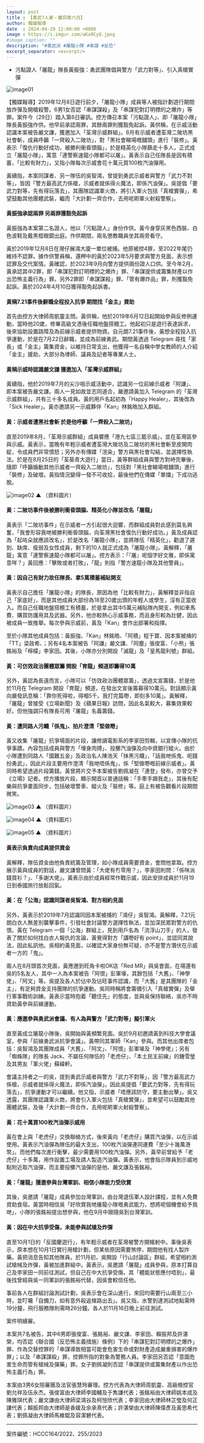 ```yaml
---
layout: post
title : 【勇武7人案・審訊第六日】
author: 獨媒報導
date  : 2024-04-29 12:00:00 +0800
image : https://i.imgur.com/aKa9Cy8.jpeg
#image_caption: ""
description: "#勇武派 #屠龍小隊 #串謀 #反恐"
excerpt_separator: <excerpt/>
---
```


- 污點證人「屠龍」隊長黃振強：勇武團隊倡與警方「武力對等」、引入真槍實彈

<excerpt/>

![image01](https://i.imgur.com/HKqMkgF.png)

【獨媒報導】2019年12月8日遊行前夕，「屠龍小隊」成員等人被指計劃遊行期間放炸彈及開槍殺警。6男1女否認「串謀謀殺」及「串謀犯對訂明標的之爆炸」等罪。案件今（29日）踏入第6日審訊。控方傳召本案「污點證人」、即「屠龍小隊」隊長黃振強作供。他早前承認兩罪，其餘兩罪則獲豁免起訴。黃供稱，在示威活動認識本案被告嚴文謙，獲邀加入「荃灣示威群組」。8月有示威者遭荃灣二陂坊黑社會斬，成員呼籲「一齊殺入二陂坊」，對「黑社會睇場嘅舖頭」進行「裝修」。黃表示「復仇行動好成功，被勝利衝昏頭腦」，於是精英化小隊篩走十多人，正式成立「屠龍小隊」，寓意「連警察速龍小隊都可以屠」。黃表示自己任隊長是因有積蓄，「比較有財力」，又指小隊每次示威會花十萬元買100枚汽油彈用。

黃續指，本案同謀者、另一隊伍的吳智鴻，曾提到勇武示威者與警方「武力不對等」，皆因「警方最高武力係槍，示威者就係得火魔法，即係汽油彈」。吳提倡「要武力對等，先有得玩落去」，其團隊認識軍火商，將引入軍火包括「真槍實彈」，希望鼓勵其他團體武裝，繼而「大計劃一齊合作，去用呢啲軍火射殺警察」。

#### 黃振強承認兩罪 另兩罪獲豁免起訴

黃振強為本案第二名證人，他以「污點證人」身份作供。黃今身穿灰黑色西裝、白色波鞋及戴黑框眼鏡出庭。作供期間，兩名懲教職員坐其兩旁看守。

黃於2019年12月8日在灣仔展鴻大廈一單位被捕。他原被控4罪，至2022年尾仍維持不認罪。據作供警員稱，還柙中的黃於2023年5月要求與警方見面，表示想認罪及交代案情。黃確認，於2023年9月向警方提供兩份證人口供。至今年2月，黃承認其中2罪，即「串謀犯對訂明標的之爆炸」罪、「串謀提供或籌集財產以作出恐怖主義行為」罪。另外2罪即「串謀謀殺」罪、「管有爆炸品」罪，則獲豁免起訴。黃於2024年4月10日獲得豁免起訴書。

#### 黃稱7.21事件後辭職全程投入抗爭 期間找「金主」資助

首先由控方大律師周凱靈主問。黃供稱，他於2019年6月12日起開始參與反修例運動，當時他20歲，修畢高級文憑後任職地盤搭棚工。他起初只是遊行表達訴求，後來協助設置路障及為前線示威者提供物資。自元朗7.21事件後，黃想全程投入抗爭運動，於是在7月22日辭職，並成為前線勇武。期間黃透過 Telegram 尋找「家長」或「金主」籌集資金，以維持日常支出，他獲得一名自稱中學女教師的人介紹「金主」援助，大部分為律師、議員及記者等專業人士。

#### 黃稱示威時認識嚴文謙 獲邀加入「荃灣示威群組」

黃續指，他於2019年7月的尖沙咀示威活動中，認識另一位前線示威者「阿謙」、即本案被告嚴文謙。兩人一見如故並志同道合，嚴邀請黃加入 Telegram 的「荃灣示威群組」，共有三十多名成員。黃的用戶名起初為「Happy Healer」，其後改為「Sick Healer」。黃亦邀請另一示威夥伴「Kan」林銘皓加入群組。

#### 黃：示威者遭黑社會斬 於是他呼籲「一齊殺入二陂坊」

直至2019年8月，「荃灣示威群組」成員響應「港九七區三罷示威」，並在荃灣區參與示威。黃表示，當晚有年輕示威者遭荃灣大陂坊及二陂坊的黑社會斬至皮開肉綻，令成員們非常憤怒；另外亦有傳媒「渲染」警方與黑社會勾結，並選擇性執法。於是在8月25日的「荃葵青大遊行」當日，黃等群組成員與警方對峙完畢後，隨即「呼籲煽動其他示威者一齊殺入二陂坊」，包括對「黑社會睇場嘅舖頭」進行「裝修」及破壞。黃指情況變得一發不可收拾，最後他們在傳媒「單擋」下成功逃脫。

![image02](https://i.imgur.com/0hflzqY.png)
▲ （資料圖片）

#### 黃：二陂坊事件後被勝利衝昏頭腦、精英化小隊並改名「屠龍」

黃表示「二陂坊事件」在示威者一方引起很大迴響，而群組成員對此感到莫名興奮，「我會形容我哋被勝利衝昏頭腦，向荃灣黑社會復仇行動好成功。」黃及成員認為「起咗朵就應該改名」，於是改名「屠龍小隊」，並將隊伍「精英化」，勸退了遲到、缺席、瘦弱及女性成員，剩下的10人就正式成為「屠龍小隊」。黃解釋，「屠龍」寓意「連警察速龍小隊都可以屠」。控方表示：「『屠』呢個字好文雅，即係寓意咩？」黃回應：「擊敗或者打敗」，「龍」則指「警方速龍小隊及其他警員」。

#### 黃：因自己有財力故任隊長、拿5萬積蓄補貼開支

黃表示自己擔任「屠龍小隊」的隊長，原因為他「比較有財力」，黃解釋並非指自己「家底好」，而是其他成員大部份為18至20歲出頭的年輕人或學生，沒有正當收入。而自己任職地盤搭棚工有積蓄，於是拿出其中5萬元補貼隊內開支，例如車馬費、購買防護用具及武器。另外，他亦較熱心示威事務，而且身形較為壯健，因此被成員一致推舉。每次參與示威前，黃及「Kan」會作出部署和指揮。

至於小隊其他成員包括：黃振強、「Kan」林銘皓、「阿積」程于寶、因本案被捕的「TT」梁政希、；另有4名本案被告「阿謙」嚴文謙、「阿塵」張俊富、「小熊」張銘裕及「檸檬」李家田。其後，小隊亦分別開設「滅龍」及「皇馬龍利號」群組。

#### 黃：可仿效政治團體眾籌 開設「育龍」頻道即籌得10萬

另外，黃認為長遠而言，小隊可以「仿效政治團體眾籌」，透過文宣籌錢，於是他於11月在 Telegram 開設「育龍」頻道，在發出文宣後籌募得10萬元。對話顯示黃向嚴發訊息稱：「靠你死得啦，得嗰5千。我打完篇嘢，即刻多10萬」。黃解釋，「屠龍」曾接受《立場新聞》及《蘋果日報》訪問，因此名氣較大，募集效果較好。但他強調只有隊長可用「屠龍」名義籌錢。

#### 黃：遭同路人污衊「係鬼」、拍片澄清「堅做嘢」

黃又收集「屠龍」抗爭場面的片段，讓修讀電影系的李家田剪輯，以宣傳小隊的抗爭事蹟。內容包括成員與警方「埋身肉搏」、投擲汽油彈及向中資銀行縱火。由於小隊遭到同路人「國難五金」及政治名人陳浩天「抹黑污衊」，「話我哋係鬼、呃錢扮勇武」，因此片段主要用作澄清「我哋唔係鬼」，係「堅做嘢嘅前線示威者」。黃同時希望透過片段籌錢。黃曾將片交予本案被告劉佩凝在「連登」發布，亦曾交予《立場》記者。控方播放片段，顯示開首以普通話稱：「手牽手跟我走」，其後有配樂與抗爭畫面同步，包括破壞警車、縱火及「裝修」等。庭上有被告觀看片段期間微笑。

![image03](https://i.imgur.com/Ti2Ywl8.png)
▲ （資料圖片）

![image04](https://i.imgur.com/bLDLpGq.png)
▲ （資料圖片）

![image05](https://i.imgur.com/CR8DAvb.png)
▲ （資料圖片）

#### 黃表示負責向成員提供資金

黃解釋，隊伍資金由他負責統籌及管理，如小隊成員需要資金，會問他拿取。控方展示黃與成員的對話，嚴文謙曾問黃：「大佬有冇零用？」，李家田則問：「係咪派錢買衫？」、「多謝大佬」。黃表示由於成員經常作戰示威，因此安排成員於11月19日到泰國旅行放鬆回氣。

#### 黃：在「公海」認識同謀者吳智鴻、對方相約見面

另外，黃表示於2019年7月認識同因本案被捕的「鴻仔」吳智鴻。黃解釋，7.21元朗白衣人無差別襲擊事件，引發社會討論警方選擇性執法，並加深民眾對警方的仇恨。黃在 Telegram 一個「公海」群組上，見到用戶名為「流浮山刀手」的人，發表了關於如何找白衣人報仇的言論，黃覺得對方「講嘢好有 point」，並認同其說法，因此私訊他。吳相約黃見面，以確認大家身份無可疑，亦不是警方潛伏在示威者一方的「鬼」。

兩人在8月頭首次見面，黃應邀到旺角卡啦OK店「Red MR」與吳會面，在場還有吳的5名友人，其中一人為本案被告「阿恨」彭軍壕，其餘包括「大舊」、「神學佬」、「阿文」等。吳提及各人於佔中及佔旺事件認識，而「大舊」是其團隊的「金主」，有足夠資金支持團隊的抗爭運動。吳同時稱將會籌備引入「真槍實彈」及舉行軍事戰術訓練。黃表示當時抱着「聽住先」的態度，並與吳保持聯絡，吳亦不時資助黃參與前線運動。

#### 黃：應邀參與勇武派會議、有人為與警方「武力對等」擬引軍火

直至黃成立屠龍小隊後，吳開始與黃頻繁見面。吳於9月初邀請黃到科技大學會議室，參與「前線勇武派抗爭會議」。黃帶同其軍師「Kan」參與。而其他出席者包括：吳智鴻及其團隊成員「大舊」、「阿文」、「阿恨」彭軍壕及「神學佬」；另有「蜘蛛隊」的隊長 Jack、不屬任何隊伍的「老虎仔」、「本土民主前線」的鍾雪瑩及其男友「軍火佬」蘇緯軒。

會議主持者之一的吳，提到勇武示威者與警方「武力不對等」，因「警方最高武力係槍，示威者就係得火魔法，即係汽油彈」。因此吳提倡「要武力對等，先有得玩落去」，抗爭運動才可以繼續。他又指，示威者「唔應該防守，要主動出擊」。吳又透露，其團隊認識軍火商，將會引入軍火包括「真槍實彈」，並希望可以鼓勵其他團體武裝，及後「大計劃一齊合作，去用呢啲軍火射殺警察」。

#### 黃：花十萬買100枚汽油彈示威用

黃在會上與「老虎仔」交換聯絡方式，後來黃向「老虎仔」購買汽油彈，以在示威使用。黃表示汽油彈為隊伍的最大支出，100枚汽油彈連同運費「至少十幾萬港幣」。而他們每次進行衝擊，最少需要用100枚汽油彈。另外，黃早前曾給予「老虎仔」十多萬，用作設置工場及請人製造汽油彈。黃表示，他會指示隊員到示威地點附近取汽油彈，而主要投擲汽油彈的是他、嚴文謙及張銘裕。

#### 黃：「屠龍」獲邀參與台灣軍訓、相信小隊能力受欣賞

其後，吳邀請「屠龍」成員參加台灣軍訓，由台灣退伍軍人設計課程，並有人免費資助食宿。黃當時相信吳「好欣賞我哋屠龍小隊嘅勇武能力，想將呢個機會給予我哋」，小隊的張銘裕提出想參與，他在9月中跟隨吳到台灣軍訓。

#### 黃：因在中大抗爭受傷，未能參與試槍及炸彈

直至10月1日的「反國慶遊行」，有年輕示威者在荃灣被警方開槍射中。事後吳表示，原本想在10月1日實行用槍計劃，但某些原因需要煞停，期間他有找人製炸藥。黃把消息告知其他隊員。於11月初，吳開設「行山討論區」群組，希望相約測試槍械及炸彈，黃被加進群組中。黃表示，吳邀請「屠龍」成員參與，原本打算自己及李家田一同前往測試，但自己在中大抗爭受傷，其「體能狀態應付唔到」，最後找曾經與吳一同軍訓的張銘裕代替，因吳會較信任他。

事前各人在群組討論測試計劃，吳表示會在深山進行，來回均需要行山兩至三小時，並叮囑「自備刀，如有意外殺返條路出去」。吳又指，水警到達測試地點需時19分鐘，飛行服務隊則需時26分鐘。各人於11月16日晚上前往測試。

案件明續審。

本案共7名被告，其中6男即張俊富、張銘裕、嚴文謙、李家田、賴振邦及許湛榮，均否認《聯合國（反恐怖主義措施）條例》下的「串謀犯對訂明標的之爆炸」罪、作為交替控罪的「串謀導致相當可能會危害生命或對財產造成嚴重損害的爆炸罪」；以及「串謀謀殺」罪，控罪所指的對象為警務人員。李家田另否認「意圖危害生命而管有槍械及彈藥」罪。女子劉佩凝則否認「串謀提供或籌集財產以作出恐怖主義行為」罪。

本案由3男6女陪審團及法官張慧玲審理。控方代表為大律師周凱靈、高級檢控官劉允祥及伍永杰。張俊富由大律師李國輔及于雋謙代表；張銘裕由大律師姚本成及陳雅琪代表；嚴文謙由大律師梁鴻谷及柯愷欣代表；李家田由大律師林芷瑩及何正謙代表；賴振邦由大律師是香媛及余承熹代表；許湛榮由大律師陳偉彥及黃思希代表；劉佩凝由大律師馬維騉及容潔礬代表。

---

案件編號：HCCC164/2022、255/2023
